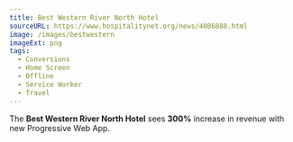 ```yaml
---
title: Best Western River North Hotel
sourceURL: https://www.hospitalitynet.org/news/4086888.html
image: /images/bestwestern
imageExt: png
tags:
  - Conversions
  - Home Screen
  - Offline
  - Service Worker
  - Travel
---
```


The **Best Western River North Hotel** sees **300%** increase in revenue with new Progressive Web App.
